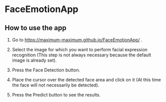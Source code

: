 # FaceEmotionApp

## How to use the app

1. Go to https://maximum-maximum.github.io/FaceEmotionApp/ .

2. Select the image for which you want to perform facial expression recognition (This step is not always necessary because the default image is already set).

3. Press the Face Detection button.

4. Place the cursor over the detected face area and click on it (At this time the face will not necessarily be detected).

5. Press the Predict button to see the results.
